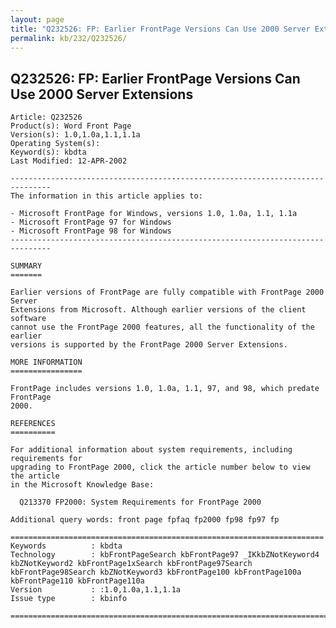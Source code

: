 ```yaml
---
layout: page
title: "Q232526: FP: Earlier FrontPage Versions Can Use 2000 Server Extensions"
permalink: kb/232/Q232526/
---
```


## Q232526: FP: Earlier FrontPage Versions Can Use 2000 Server Extensions

	Article: Q232526
	Product(s): Word Front Page
	Version(s): 1.0,1.0a,1.1,1.1a
	Operating System(s): 
	Keyword(s): kbdta
	Last Modified: 12-APR-2002
	
	-------------------------------------------------------------------------------
	The information in this article applies to:
	
	- Microsoft FrontPage for Windows, versions 1.0, 1.0a, 1.1, 1.1a 
	- Microsoft FrontPage 97 for Windows 
	- Microsoft FrontPage 98 for Windows 
	-------------------------------------------------------------------------------
	
	SUMMARY
	=======
	
	Earlier versions of FrontPage are fully compatible with FrontPage 2000 Server
	Extensions from Microsoft. Although earlier versions of the client software
	cannot use the FrontPage 2000 features, all the functionality of the earlier
	versions is supported by the FrontPage 2000 Server Extensions.
	
	MORE INFORMATION
	================
	
	FrontPage includes versions 1.0, 1.0a, 1.1, 97, and 98, which predate FrontPage
	2000.
	
	REFERENCES
	==========
	
	For additional information about system requirements, including requirements for
	upgrading to FrontPage 2000, click the article number below to view the article
	in the Microsoft Knowledge Base:
	
	  Q213370 FP2000: System Requirements for FrontPage 2000
	
	Additional query words: front page fpfaq fp2000 fp98 fp97 fp
	
	======================================================================
	Keywords          : kbdta 
	Technology        : kbFrontPageSearch kbFrontPage97 _IKkbZNotKeyword4 kbZNotKeyword2 kbFrontPage1xSearch kbFrontPage97Search kbFrontPage98Search kbZNotKeyword3 kbFrontPage100 kbFrontPage100a kbFrontPage110 kbFrontPage110a
	Version           : :1.0,1.0a,1.1,1.1a
	Issue type        : kbinfo
	
	=============================================================================
	
